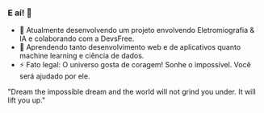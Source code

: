 ### E aí! 👋
- 🔭 Atualmente desenvolvendo um projeto envolvendo Eletromiografia & IA e colaborando com a DevsFree. 
- 🌱 Aprendendo tanto desenvolvimento web e de aplicativos quanto machine learning e ciência de dados.
- ⚡ Fato legal: O universo gosta de coragem! Sonhe o impossível. Você será ajudado por ele.
  
"Dream the impossible dream and the world will not grind you under. It will lift you up."

<!--
**coockatielz/coockatielz** is a ✨ _special_ ✨ repository because its `README.md` (this file) appears on your GitHub profile.

Here are some ideas to get you started:

- 🔭 I’m currently working on ...
- 🌱 I’m currently learning ...
- 👯 I’m looking to collaborate on ...
- 🤔 I’m looking for help with ...
- 💬 Ask me about ...
- 📫 How to reach me: ...
- 😄 Pronouns: ...
- ⚡ Fun fact: ...
-->
